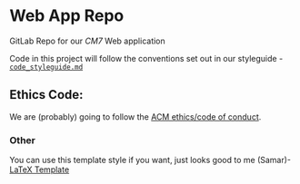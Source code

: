 # Web App Repo


GitLab Repo for our _CM7_ Web application

Code in this project will follow the conventions set out in our styleguide - [`code_styleguide.md`](https://gitlab.cs.man.ac.uk/comp101-cm7/web-app/-/blob/2c8ca088dc88feffdd3b6055215c15f0d2358c43/code_styleguide.md)

## Ethics Code:
We are (probably) going to follow the [ACM ethics/code of conduct](https://www.acm.org/code-of-ethics).

### Other
You can use this template style if you want, just looks good to me (Samar)- [LaTeX Template](https://github.com/GRAMOLY-ORG/old-style)
